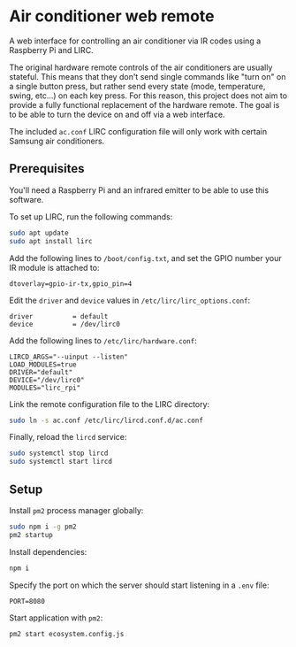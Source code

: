 # Air conditioner web remote

A web interface for controlling an air conditioner via IR codes using a Raspberry Pi and LIRC.

The original hardware remote controls of the air conditioners are usually stateful. This means that they don't send
single commands like "turn on" on a single button press, but rather send every state (mode, temperature, swing, etc...)
on each key press. For this reason, this project does not aim to provide a fully functional replacement of the hardware
remote. The goal is to be able to turn the device on and off via a web interface.

The included `ac.conf` LIRC configuration file will only work with certain Samsung air conditioners.

## Prerequisites

You'll need a Raspberry Pi and an infrared emitter to be able to use this software.

To set up LIRC, run the following commands:

```bash
sudo apt update
sudo apt install lirc
```

Add the following lines to `/boot/config.txt`, and set the GPIO number your IR module is attached to:

```
dtoverlay=gpio-ir-tx,gpio_pin=4
```

Edit the `driver` and `device` values in `/etc/lirc/lirc_options.conf`:

```
driver          = default
device          = /dev/lirc0
```

Add the following lines to `/etc/lirc/hardware.conf`:

```
LIRCD_ARGS="--uinput --listen"
LOAD_MODULES=true
DRIVER="default"
DEVICE="/dev/lirc0"
MODULES="lirc_rpi"
```

Link the remote configuration file to the LIRC directory:

```bash
sudo ln -s ac.conf /etc/lirc/lircd.conf.d/ac.conf
```

Finally, reload the `lircd` service:

```bash
sudo systemctl stop lircd
sudo systemctl start lircd
```

## Setup

Install `pm2` process manager globally:

```bash
sudo npm i -g pm2
pm2 startup
```

Install dependencies:

```bash
npm i
```

Specify the port on which the server should start listening in a `.env` file:

```
PORT=8080
```

Start application with `pm2`:

```bash
pm2 start ecosystem.config.js
```
